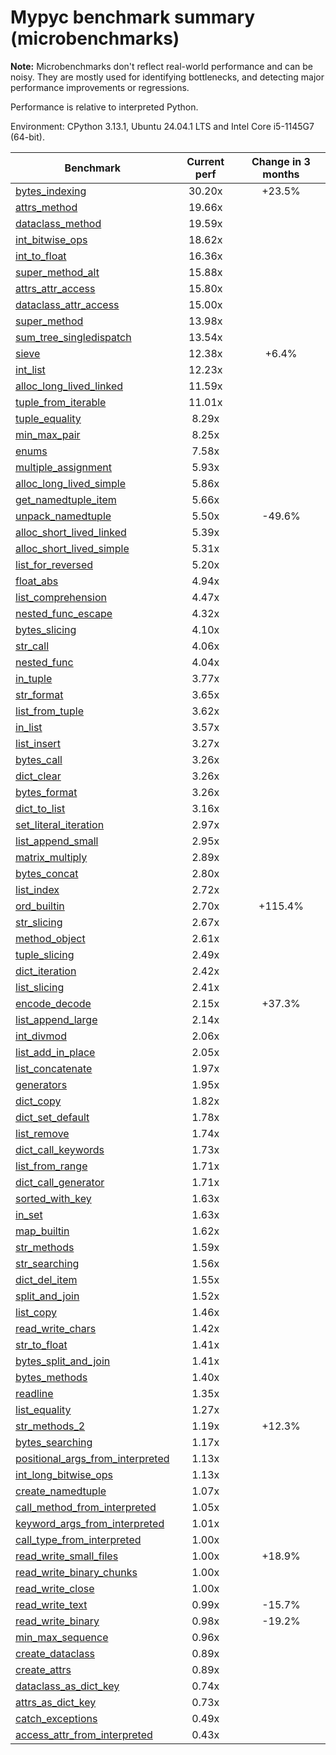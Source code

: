 # Mypyc benchmark summary (microbenchmarks)

**Note:** Microbenchmarks don't reflect real-world performance and can be noisy.
           They are mostly used for identifying bottlenecks, and detecting major performance
           improvements or regressions.

Performance is relative to interpreted Python.

Environment: CPython 3.13.1, Ubuntu 24.04.1 LTS and Intel Core i5-1145G7 (64-bit).

| Benchmark | Current perf | Change in 3 months |
| --- | :---: | :---: |
| [bytes_indexing](benchmarks/bytes_indexing.md) | 30.20x | +23.5% |
| [attrs_method](benchmarks/attrs_method.md) | 19.66x |  |
| [dataclass_method](benchmarks/dataclass_method.md) | 19.59x |  |
| [int_bitwise_ops](benchmarks/int_bitwise_ops.md) | 18.62x |  |
| [int_to_float](benchmarks/int_to_float.md) | 16.36x |  |
| [super_method_alt](benchmarks/super_method_alt.md) | 15.88x |  |
| [attrs_attr_access](benchmarks/attrs_attr_access.md) | 15.80x |  |
| [dataclass_attr_access](benchmarks/dataclass_attr_access.md) | 15.00x |  |
| [super_method](benchmarks/super_method.md) | 13.98x |  |
| [sum_tree_singledispatch](benchmarks/sum_tree_singledispatch.md) | 13.54x |  |
| [sieve](benchmarks/sieve.md) | 12.38x | +6.4% |
| [int_list](benchmarks/int_list.md) | 12.23x |  |
| [alloc_long_lived_linked](benchmarks/alloc_long_lived_linked.md) | 11.59x |  |
| [tuple_from_iterable](benchmarks/tuple_from_iterable.md) | 11.01x |  |
| [tuple_equality](benchmarks/tuple_equality.md) | 8.29x |  |
| [min_max_pair](benchmarks/min_max_pair.md) | 8.25x |  |
| [enums](benchmarks/enums.md) | 7.58x |  |
| [multiple_assignment](benchmarks/multiple_assignment.md) | 5.93x |  |
| [alloc_long_lived_simple](benchmarks/alloc_long_lived_simple.md) | 5.86x |  |
| [get_namedtuple_item](benchmarks/get_namedtuple_item.md) | 5.66x |  |
| [unpack_namedtuple](benchmarks/unpack_namedtuple.md) | 5.50x | -49.6% |
| [alloc_short_lived_linked](benchmarks/alloc_short_lived_linked.md) | 5.39x |  |
| [alloc_short_lived_simple](benchmarks/alloc_short_lived_simple.md) | 5.31x |  |
| [list_for_reversed](benchmarks/list_for_reversed.md) | 5.20x |  |
| [float_abs](benchmarks/float_abs.md) | 4.94x |  |
| [list_comprehension](benchmarks/list_comprehension.md) | 4.47x |  |
| [nested_func_escape](benchmarks/nested_func_escape.md) | 4.32x |  |
| [bytes_slicing](benchmarks/bytes_slicing.md) | 4.10x |  |
| [str_call](benchmarks/str_call.md) | 4.06x |  |
| [nested_func](benchmarks/nested_func.md) | 4.04x |  |
| [in_tuple](benchmarks/in_tuple.md) | 3.77x |  |
| [str_format](benchmarks/str_format.md) | 3.65x |  |
| [list_from_tuple](benchmarks/list_from_tuple.md) | 3.62x |  |
| [in_list](benchmarks/in_list.md) | 3.57x |  |
| [list_insert](benchmarks/list_insert.md) | 3.27x |  |
| [bytes_call](benchmarks/bytes_call.md) | 3.26x |  |
| [dict_clear](benchmarks/dict_clear.md) | 3.26x |  |
| [bytes_format](benchmarks/bytes_format.md) | 3.26x |  |
| [dict_to_list](benchmarks/dict_to_list.md) | 3.16x |  |
| [set_literal_iteration](benchmarks/set_literal_iteration.md) | 2.97x |  |
| [list_append_small](benchmarks/list_append_small.md) | 2.95x |  |
| [matrix_multiply](benchmarks/matrix_multiply.md) | 2.89x |  |
| [bytes_concat](benchmarks/bytes_concat.md) | 2.80x |  |
| [list_index](benchmarks/list_index.md) | 2.72x |  |
| [ord_builtin](benchmarks/ord_builtin.md) | 2.70x | +115.4% |
| [str_slicing](benchmarks/str_slicing.md) | 2.67x |  |
| [method_object](benchmarks/method_object.md) | 2.61x |  |
| [tuple_slicing](benchmarks/tuple_slicing.md) | 2.49x |  |
| [dict_iteration](benchmarks/dict_iteration.md) | 2.42x |  |
| [list_slicing](benchmarks/list_slicing.md) | 2.41x |  |
| [encode_decode](benchmarks/encode_decode.md) | 2.15x | +37.3% |
| [list_append_large](benchmarks/list_append_large.md) | 2.14x |  |
| [int_divmod](benchmarks/int_divmod.md) | 2.06x |  |
| [list_add_in_place](benchmarks/list_add_in_place.md) | 2.05x |  |
| [list_concatenate](benchmarks/list_concatenate.md) | 1.97x |  |
| [generators](benchmarks/generators.md) | 1.95x |  |
| [dict_copy](benchmarks/dict_copy.md) | 1.82x |  |
| [dict_set_default](benchmarks/dict_set_default.md) | 1.78x |  |
| [list_remove](benchmarks/list_remove.md) | 1.74x |  |
| [dict_call_keywords](benchmarks/dict_call_keywords.md) | 1.73x |  |
| [list_from_range](benchmarks/list_from_range.md) | 1.71x |  |
| [dict_call_generator](benchmarks/dict_call_generator.md) | 1.71x |  |
| [sorted_with_key](benchmarks/sorted_with_key.md) | 1.63x |  |
| [in_set](benchmarks/in_set.md) | 1.63x |  |
| [map_builtin](benchmarks/map_builtin.md) | 1.62x |  |
| [str_methods](benchmarks/str_methods.md) | 1.59x |  |
| [str_searching](benchmarks/str_searching.md) | 1.56x |  |
| [dict_del_item](benchmarks/dict_del_item.md) | 1.55x |  |
| [split_and_join](benchmarks/split_and_join.md) | 1.52x |  |
| [list_copy](benchmarks/list_copy.md) | 1.46x |  |
| [read_write_chars](benchmarks/read_write_chars.md) | 1.42x |  |
| [str_to_float](benchmarks/str_to_float.md) | 1.41x |  |
| [bytes_split_and_join](benchmarks/bytes_split_and_join.md) | 1.41x |  |
| [bytes_methods](benchmarks/bytes_methods.md) | 1.40x |  |
| [readline](benchmarks/readline.md) | 1.35x |  |
| [list_equality](benchmarks/list_equality.md) | 1.27x |  |
| [str_methods_2](benchmarks/str_methods_2.md) | 1.19x | +12.3% |
| [bytes_searching](benchmarks/bytes_searching.md) | 1.17x |  |
| [positional_args_from_interpreted](benchmarks/positional_args_from_interpreted.md) | 1.13x |  |
| [int_long_bitwise_ops](benchmarks/int_long_bitwise_ops.md) | 1.13x |  |
| [create_namedtuple](benchmarks/create_namedtuple.md) | 1.07x |  |
| [call_method_from_interpreted](benchmarks/call_method_from_interpreted.md) | 1.05x |  |
| [keyword_args_from_interpreted](benchmarks/keyword_args_from_interpreted.md) | 1.01x |  |
| [call_type_from_interpreted](benchmarks/call_type_from_interpreted.md) | 1.00x |  |
| [read_write_small_files](benchmarks/read_write_small_files.md) | 1.00x | +18.9% |
| [read_write_binary_chunks](benchmarks/read_write_binary_chunks.md) | 1.00x |  |
| [read_write_close](benchmarks/read_write_close.md) | 1.00x |  |
| [read_write_text](benchmarks/read_write_text.md) | 0.99x | -15.7% |
| [read_write_binary](benchmarks/read_write_binary.md) | 0.98x | -19.2% |
| [min_max_sequence](benchmarks/min_max_sequence.md) | 0.96x |  |
| [create_dataclass](benchmarks/create_dataclass.md) | 0.89x |  |
| [create_attrs](benchmarks/create_attrs.md) | 0.89x |  |
| [dataclass_as_dict_key](benchmarks/dataclass_as_dict_key.md) | 0.74x |  |
| [attrs_as_dict_key](benchmarks/attrs_as_dict_key.md) | 0.73x |  |
| [catch_exceptions](benchmarks/catch_exceptions.md) | 0.49x |  |
| [access_attr_from_interpreted](benchmarks/access_attr_from_interpreted.md) | 0.43x |  |

